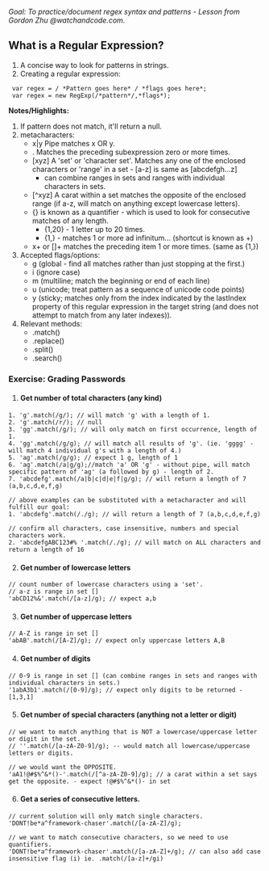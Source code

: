 
*Goal: To practice/document regex syntax and patterns - Lesson from Gordon Zhu @watchandcode.com.*

## What is a Regular Expression?
 1. A concise way to look for patterns in strings.
 2. Creating a regular expression:  
  ```
   var regex = / *Pattern goes here* / *flags goes here*;
   var regex = new RegExp(/*pattern*/,*flags*); 
  ```
__Notes/Highlights:__ 
1. If pattern does not match, it'll return a null.
2. metacharacters:
   * x|y Pipe matches x OR y. 
   * . Matches the preceding subexpression zero or more times.
   * [xyz] A 'set' or 'character set'. Matches any one of the enclosed characters or 'range' in a set - [a-z] is same as [abcdefgh...z]
     * can combine ranges in sets and ranges with individual characters in sets.
   * [^xyz] A carat within a set matches the opposite of the enclosed range (if a-z, will match on anything except lowercase letters).
   * {} is known as a quantifier - which is used to look for consecutive matches of any length. 
     * {1,20} - 1 letter up to 20 times.
     * {1,} - matches 1 or more ad infinitum... (shortcut is known as +)
   * x+ or []+ matches the preceding item 1 or more times. (same as {1,})
3. Accepted flags/options: 
   * g (global - find all matches rather than just stopping at the first.)
   * i (ignore case)
   * m (multiline; match the beginning or end of each line)
   * u (unicode; treat pattern as a sequence of unicode code points)
   * y (sticky; matches only from the index indicated by the lastIndex property of this regular expression in the target string (and does      not attempt to match from any later indexes)).
4. Relevant methods:
   * .match()
   * .replace()
   * .split()
   * .search()


### Exercise: Grading Passwords 
1. #### Get number of total characters (any kind)
```
1. 'g'.match(/g/); // will match 'g' with a length of 1.
2. 'g'.match(/r/); // null
3. 'gg'.match(/g/); // will only match on first occurrence, length of 1.
4. 'gg'.match(/g/g); // will match all results of 'g'. (ie. 'gggg' - will match 4 individual g's with a length of 4.)
5. 'ag'.match(/g/g); // expect 1 g, length of 1
6. 'ag'.match(/a|g/g);//match 'a' OR 'g' - without pipe, will match specific pattern of 'ag' (a followed by g) - length of 2.
7. 'abcdefg'.match(/a|b|c|d|e|f|g/g); // will return a length of 7 (a,b,c,d,e,f,g)

// above examples can be substituted with a metacharacter and will fulfill our goal:
1. 'abcdefg'.match(/./g); // will return a length of 7 (a,b,c,d,e,f,g)

// confirm all characters, case insensitive, numbers and special characters work.
2. 'abcdefgABC123#% '.match(/./g); // will match on ALL characters and return a length of 16
```
2. #### Get number of lowercase letters
```
// count number of lowercase characters using a 'set'.
// a-z is range in set []
'abCD12%&'.match(/[a-z]/g); // expect a,b
```
3. #### Get number of uppercase letters
```
// A-Z is range in set []
'abAB'.match(/[A-Z]/g); // expect only uppercase letters A,B
```
4. #### Get number of digits
```
// 0-9 is range in set [] (can combine ranges in sets and ranges with individual characters in sets.)
'1abA3b1'.match(/[0-9]/g); // expect only digits to be returned - [1,3,1]
```
5. #### Get number of special characters (anything not a letter or digit)
```
// we want to match anything that is NOT a lowercase/uppercase letter or digit in the set.
// ''.match(/[a-zA-Z0-9]/g); -- would match all lowercase/uppercase letters or digits.

// we would want the OPPOSITE.
'aA1!@#$%^&*()-'.match(/[^a-zA-Z0-9]/g); // a carat within a set says get the opposite. - expect !@#$%^&*()- in set
```
6. #### Get a series of consecutive letters. 
```
// current solution will only match single characters.
'DONT!be*a^framework-chaser'.match(/[a-zA-Z]/g); 

// we want to match consecutive characters, so we need to use quantifiers.
'DONT!be*a^framework-chaser'.match(/[a-zA-Z]+/g); // can also add case insensitive flag (i) ie. .match(/[a-z]+/gi)

```
